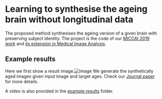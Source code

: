 # Learning to synthesise the ageing brain without longitudinal data 
The proposed method synthesises the ageing version of a given brain with preserving subject identity. The project is the code of our [MICCAI 2019 work](https://link.springer.com/content/pdf/10.1007%2F978-3-030-32251-9_82.pdf) and [its extension in Medical Image Analysis](https://www.sciencedirect.com/science/article/pii/S1361841521002152).

## Example results
Here we first show a result image.![image](https://github.com/xiat0616/BrainAgeing/blob/master/example%20results/example_results.png) We generate the synthetically aged images given input image and target ages. Check our [Journal paper](https://www.sciencedirect.com/science/article/pii/S1361841521002152) for more details.

A video is also provided in the [example results](https://github.com/xiat0616/BrainAgeing/tree/master/example%20results) folder.
